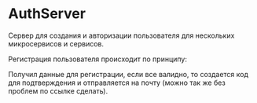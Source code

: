 # AuthServer

Сервер для создания и авторизации пользователя для нескольких микросервисов и сервисов.

Регистрация пользователя происходит по принципу:

Получил данные для регистрации, если все валидно, то создается код для подтверждения и отправляется на почту (можно так же без проблем по ссылке сделать).
